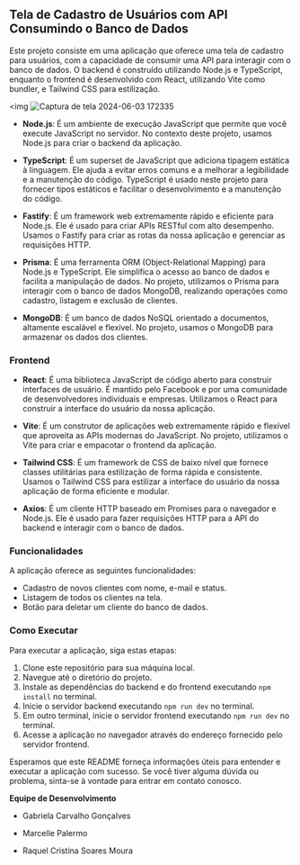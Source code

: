 

## Tela de Cadastro de Usuários com API Consumindo o Banco de Dados

Este projeto consiste em uma aplicação que oferece uma tela de cadastro para usuários, com a capacidade de consumir uma API para interagir com o banco de dados. O backend é construído utilizando Node.js e TypeScript, enquanto o frontend é desenvolvido com React, utilizando Vite como bundler, e Tailwind CSS para estilização.





<img ![Captura de tela 2024-06-03 172335](https://github.com/Raquel-Moura/Back-end-e-Front-end/assets/111471780/b306df5e-e4f2-4732-b90a-438f0cbc0e38)



- **Node.js**: É um ambiente de execução JavaScript que permite que você execute JavaScript no servidor. No contexto deste projeto, usamos Node.js para criar o backend da aplicação.
  
- **TypeScript**: É um superset de JavaScript que adiciona tipagem estática à linguagem. Ele ajuda a evitar erros comuns e a melhorar a legibilidade e a manutenção do código. TypeScript é usado neste projeto para fornecer tipos estáticos e facilitar o desenvolvimento e a manutenção do código.

- **Fastify**: É um framework web extremamente rápido e eficiente para Node.js. Ele é usado para criar APIs RESTful com alto desempenho. Usamos o Fastify para criar as rotas da nossa aplicação e gerenciar as requisições HTTP.

- **Prisma**: É uma ferramenta ORM (Object-Relational Mapping) para Node.js e TypeScript. Ele simplifica o acesso ao banco de dados e facilita a manipulação de dados. No projeto, utilizamos o Prisma para interagir com o banco de dados MongoDB, realizando operações como cadastro, listagem e exclusão de clientes.

- **MongoDB**: É um banco de dados NoSQL orientado a documentos, altamente escalável e flexível. No projeto, usamos o MongoDB para armazenar os dados dos clientes.

### Frontend

- **React**: É uma biblioteca JavaScript de código aberto para construir interfaces de usuário. É mantido pelo Facebook e por uma comunidade de desenvolvedores individuais e empresas. Utilizamos o React para construir a interface do usuário da nossa aplicação.

- **Vite**: É um construtor de aplicações web extremamente rápido e flexível que aproveita as APIs modernas do JavaScript. No projeto, utilizamos o Vite para criar e empacotar o frontend da aplicação.

- **Tailwind CSS**: É um framework de CSS de baixo nível que fornece classes utilitárias para estilização de forma rápida e consistente. Usamos o Tailwind CSS para estilizar a interface do usuário da nossa aplicação de forma eficiente e modular.

- **Axios**: É um cliente HTTP baseado em Promises para o navegador e Node.js. Ele é usado para fazer requisições HTTP para a API do backend e interagir com o banco de dados.

### Funcionalidades

A aplicação oferece as seguintes funcionalidades:

- Cadastro de novos clientes com nome, e-mail e status.
- Listagem de todos os clientes na tela.
- Botão para deletar um cliente do banco de dados.

### Como Executar

Para executar a aplicação, siga estas etapas:

1. Clone este repositório para sua máquina local.
2. Navegue até o diretório do projeto.
3. Instale as dependências do backend e do frontend executando `npm install` no terminal.
4. Inicie o servidor backend executando `npm run dev` no terminal.
5. Em outro terminal, inicie o servidor frontend executando `npm run dev` no terminal.
6. Acesse a aplicação no navegador através do endereço fornecido pelo servidor frontend.

Esperamos que este README forneça informações úteis para entender e executar a aplicação com sucesso. Se você tiver alguma dúvida ou problema, sinta-se à vontade para entrar em contato conosco.

**Equipe de Desenvolvimento**


- Gabriela Carvalho Gonçalves


- Marcelle Palermo


- Raquel Cristina Soares Moura
